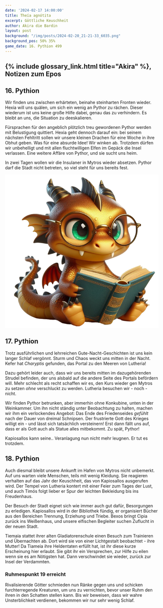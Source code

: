 ```yaml
---
date: '2024-02-17 14:00:00'
title: Theía agnótita
excerpt: Göttliche Keuschheit
author: Akira die Bardin
layout: post
background: "/img/posts/2024-02-20_21-21-33_6035.png"
background_pos: 50% 35%
game_date: 16. Pythion 499
---
```


## {% include glossary_link.html title="Akira" %}, Notizen zum Epos


## 16. Pythion

Wir finden uns zwischen erhärteten, beinahe steinharten Fronten wieder. Hexia will uns quälen, um sich ein wenig an Pythor zu rächen. Dieser wiederum ist uns keine große Hilfe dabei, genau das zu verhindern. Es bleibt an uns, die Situation zu deeskalieren.

Fürsprachen für den angeblich plötzlich treu gewordenen Pythor werden mit Belustigung quittiert. Hexia geht dennoch darauf ein: bei seinem nächsten Fehltritt sollen wir unsere kleinen Drachen für eine Woche in ihre Obhut geben. Was für eine absurde Idee! Wir winken ab. Trotzdem dürfen wir unbehelligt und mit allen fluchtwilligen Elfen im Gepäck die Insel verlassen. Eine weitere Affäre von Pythor, und sie sucht uns heim.

In zwei Tagen wollen wir die Insulaner in Mytros wieder absetzen. Pythor darf die Stadt nicht betreten, so viel steht für uns bereits fest.

![Leseratte](/img/posts/reading-traxxi-freed.png)

## 17. Pythion

Trotz ausführlichen und lehrreichen Gute-Nacht-Geschichten ist uns kein langer Schlaf vergönnt. Sturm und Chaos weckt uns mitten in der Nacht. Kefer hat _Charyptis_ gefunden, das Portal zu den Meeren von Lutheria!

Dazu gehört leider auch, dass wir uns bereits mitten im dazugehörenden Strudel befinden, der uns alsbald auf die andere Seite des Portals befördern will. Mehr schlecht als recht schaffen wir es, den Kurs wieder gen Mytros zu setzen _ohne_ verschluckt zu werden. Lutheria besuchen wir - noch - nicht.

Wir finden Pythor betrunken, aber immerhin ohne Konkubine, unten in der Weinkammer. Um ihn nicht ständig unter Beobachtung zu halten, machen wir ihm ein verlockendes Angebot: Das Ende des Friedenseides _gefühlt_ nach der Dauer von dreimal Schnipsen. Der frustrierte Gott des Krieges willigt ein - und lässt sich tatsächlich versteinern! Erst dann fällt uns auf, dass er als Gott auch als Statue alles mitbekommt. Zu spät, Pythor!

Kapiosallos kann seine.. Veranlagung nun nicht mehr leugnen. Er tut es trotzdem.

## 18. Pythion

Auch diesmal bleibt unsere Ankunft im Hafen von Mytros nicht unbemerkt. Auf uns warten viele Menschen, teils mit wenig Kleidung. Sie reagieren verhalten auf das Jahr der Keuschheit, das von Kapiosallos ausgerufen wird. Der Tempel von Lutheria kontert mit einer Feier zum Tages der Lust, und auch Timós folgt lieber er Spur der leichten Bekleidung bis ins Freudenhaus.

Der Besuch der Stadt eignet sich wie immer auch gut dafür, Besorgungen zu erledigen. Kapiosallos wird in der Bibliothek fündig, er organisiert Bücher aus den Bereichen Trennung, Erziehung und Triebe. Bexos bringt Cipia zurück ins Weißenhaus, und unsere elfischen Begleiter suchen Zuflucht in der neuen Stadt.

Tiemaia stattet ihrer alten Gladiatorenschule einen Besuch zum Trainieren und Übernachten ab. Dort wird sie von einer Lichtgestalt beobachtet - ihre Mutter! Da Tiameia ihre Heldentaten erfüllt hat, ist ihr diese kurze Erscheinung hier erlaubt. Sie gibt ihr ein Versprechen, zur Hilfe zu eilen wenn sie es am Nötigsten hat. Dann verschwindet sie wieder, zurück zur Insel der Verdammten.


<!-- https://www.dropbox.com/home/OotD%20-%20Player%20Documents?preview=Players_Guide_to_Odyssey_v1.pdf Seite 21/22 + https://www.deepl.com + GPT "Bring alle meine eingaben von der zweiten Person singular in die zweite Person plural" + Feinschliff -->

<div class="infobox">
  <h3>Ruhmespunkt 19 erreicht</h3>
  <p class="reward">Rivalisierende Götter schmieden nun Ränke gegen uns und schicken furchterregende Kreaturen, um uns zu vernichten, bevor unser Ruhm den ihren in den Schatten stellen kann. Bis wir beweisen, dass wir wahre Unsterblichkeit verdienen, bekommen wir nur sehr wenig Schlaf.</p>
</div>
